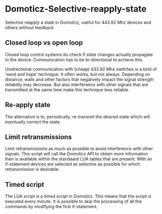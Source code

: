 # Domoticz-Selective-reapply-state

Selective reapply a state in Domoticz, useful for 443.92 Mhz devices and others without feedback

## Closed loop vs open loop

Closed loop control systems do check if state changes actually propagate to the device. Communication has to be bi-directional to achieve this.

Unidrectional communication with (cheap) 433.92 Mhz switches is a kind of 'send and hope' technique. It often works, but not always.
Depending on distance, walls and other factors that negatively impact the signal strength reliabilty may decrease.
But also interference with other signals that are transmitted at the same time make this technique less reliable.

## Re-apply state

The alternative is to, periodically, re-transmit the desired state which will eventually correct the state.

## Limit retransmissions

Limit retransmissions as much as possible to avoid interference with other signals. 
This script will call the Domoticz API to obtain more information then is available within the standaard LUA tables that are present.
With an if-statement devices are selected as selective as possible for which retransmission is desirable.


## Timed script

The LUA script is a timed script in Domoticz. This means that the script is executed every minute. 
It is possible to skip the processing of all the commands by modifying the first if-statement.


